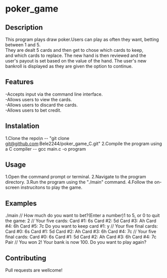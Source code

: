 # poker_game

## Description
This program plays draw poker.Users can play as often they want, betting between 1 and 5.  
They are dealt 5 cards and then get to chose which cards to keep,  
and which cards to replace.  The new hand is then reviewed and the   
user's payout is set based on the value of the hand. The user's new  
bankroll is displayed as they are given the option to continue.  

## Features
-Accepts input via the command line interface.  
-Allows users to view the cards.  
-Allows users to discard the cards.  
-Allows users to bet credit.  


## Instalation
1.Clone the repo\n
-- "git clone git@github.com:Bele2244/poker_game_C.git"
2.Compile the program using a C compiler
-- gcc main.c -o program

## Usage
1.Open the command prompt or terminal.
2.Navigate to the program directory.
3.Run the program using the "./main" command.
4.Follow the on-screen instrucitons to play the game. 

## Examples
./main
//
How much do you want to bet?(Enter a number)1 to 5, or 0 to quit the game: 2
//
Your five cards: 
Card #1: 6s
Card #2: 5d
Card #3: Ah
Card #4: 6h
Card #5: 7c
Do you want to keep card #1: y
//
Your five final cards: 
Card #0: 6s
Card #1: 5d
Card #2: Ah
Card #3: 6h
Card #4: 7c
//
Your five final cards: 
Card #0: 6s
Card #1: 5d
Card #2: Ah
Card #3: 6h
Card #4: 7c
Pair
//
You won 2!
Your bank is now 100.
Do you want to play again?

## Contributing

Pull requests are wellcome!
